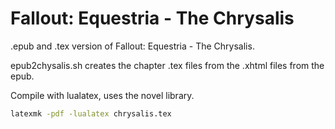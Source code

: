 # Fallout: Equestria - The Chrysalis

.epub and .tex version of Fallout: Equestria - The Chrysalis.

epub2chysalis.sh creates the chapter .tex files from the .xhtml files from the epub.

Compile with lualatex, uses the novel library.

```bash
latexmk -pdf -lualatex chrysalis.tex
```
